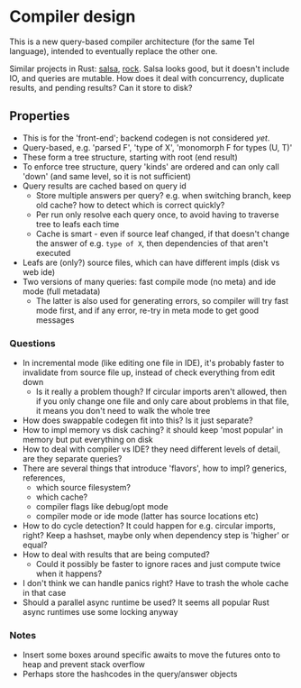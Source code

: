 
# Compiler design

This is a new query-based compiler architecture (for the same Tel language), intended to eventually replace the other one.

Similar projects in Rust: [salsa](https://salsa-rs.netlify.app/overview), [rock](https://github.com/ollef/rock).
Salsa looks good, but it doesn't include IO, and queries are mutable. How does it deal with concurrency, duplicate results, and pending results? Can it store to disk?

## Properties

* This is for the 'front-end'; backend codegen is not considered _yet_.
* Query-based, e.g. 'parsed F', 'type of X', 'monomorph F for types (U, T)'
* These form a tree structure, starting with root (end result)
* To enforce tree structure, query 'kinds' are ordered and can only call 'down' (and same level, so it is not sufficient)
* Query results are cached based on query id
  * Store multiple answers per query? e.g. when switching branch, keep old cache? how to detect which is correct quickly?
  * Per run only resolve each query once, to avoid having to traverse tree to leafs each time
  * Cache is smart - even if source leaf changed, if that doesn't change the answer of e.g. `type of X`, then dependencies of that aren't executed
* Leafs are (only?) source files, which can have different impls (disk vs web ide)
* Two versions of many queries: fast compile mode (no meta) and ide mode (full metadata)
  * The latter is also used for generating errors, so compiler will try fast mode first, and if any error, re-try in meta mode to get good messages

### Questions

* In incremental mode (like editing one file in IDE), it's probably faster to invalidate from source file up, instead of check everything from edit down
  * Is it really a problem though? If circular imports aren't allowed, then if you only change one file and only care about problems in that file, it means you don't need to walk the whole tree
* How does swappable codegen fit into this? Is it just separate?
* How to impl memory vs disk caching? it should keep 'most popular' in memory but put everything on disk
* How to deal with compiler vs IDE? they need different levels of detail, are they separate queries?
* There are several things that introduce 'flavors', how to impl? generics, references, 
  - which source filesystem?
  - which cache?
  - compiler flags like debug/opt mode
  - compiler mode or ide mode (latter has source locations etc)
* How to do cycle detection? It could happen for e.g. circular imports, right? Keep a hashset, maybe only when dependency step is 'higher' or equal?
* How to deal with results that are being computed?
  * Could it possibly be faster to ignore races and just compute twice when it happens?
* I don't think we can handle panics right? Have to trash the whole cache in that case
* Should a parallel async runtime be used? It seems all popular Rust async runtimes use some locking anyway

### Notes

* Insert some boxes around specific awaits to move the futures onto to heap and prevent stack overflow
* Perhaps store the hashcodes in the query/answer objects 

